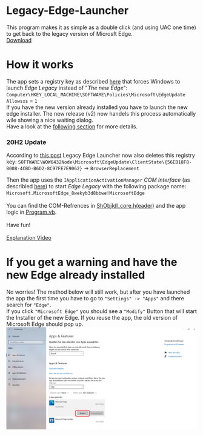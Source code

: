 # Legacy-Edge-Launcher
This program makes it as simple as a double click (and using UAC one time) to get back to the legacy version of Microsft Edge.<br/>
<a href="https://github.com/ShortDevelopment/Legacy-Edge-Launcher/releases/latest">Download</a>

# How it works
The app sets a registry key as described <a href="https://docs.microsoft.com/en-us/deployedge/microsoft-edge-sysupdate-access-old-edge#side-by-side-experience-with-microsoft-edge-stable-channel-and-microsoft-edge-legacy">here</a> that forces Windows to launch <i>Edge Legacy</i> instead of "<i>The new Edge</i>":   
`Computer\HKEY_LOCAL_MACHINE\SOFTWARE\Policies\Microsoft\EdgeUpdate`   
`Allowsxs` = `1`   
If you have the new version already installed you have to launch the new edge installer. The new release (v2) now handels this process automatically wile showing a nice waiting dialog.   
Have a look at the <a href="#if-you-get-a-warning-and-have-the-new-edge-already-installed">following section</a> for more details.   
   
### 20H2 Update
According to [this post](https://techcommunity.microsoft.com/t5/discussions/microsoft-edge-legacy/m-p/1624481/highlight/true#M34656) Legacy Edge Launcher now also deletes this registry key: `SOFTWARE\WOW6432Node\Microsoft\EdgeUpdate\ClientState\{56EB18F8-B008-4CBD-B6D2-8C97FE7E9062}` -> `BrowserReplacement`   
   
   
Then the app uses the `IApplicationActivationManager` <i>COM Interface</i> (as describled <a href="https://docs.microsoft.com/en-us/windows/win32/api/shobjidl_core/nn-shobjidl_core-iapplicationactivationmanager">here</a>) to start <i>Edge Legacy</i> with the following package name:<br/>
`Microsoft.MicrosoftEdge_8wekyb3d8bbwe!MicrosoftEdge`<br/>
<br/>
You can find the COM-Refrences in <a href="ShObjIdl_core.header">ShObjIdl_core.h(eader)</a> and the app logic in <a href="Program.vb">Program.vb</a>.<br/>
<br/>
Have fun!<br/>
<br/>
<a href="https://shortdevelopment.github.io/Legacy-Edge-Launcher/">Explanation Video</a>

# If you get a warning and have the new Edge already installed
No worries! The method below will still work, but after you have launched the app the first time you have to go to `"Settings" -> "Apps"` and there search for `"Edge"`.<br/>
If you click `"Microsoft Edge"` you should see a `"Modify"` Button that will start the Installer of the new Edge. If you reuse the app, the old version of Microsoft Edge should pop up.
<img src="Edge%20(Chromium)%20already%20installed.png" />

